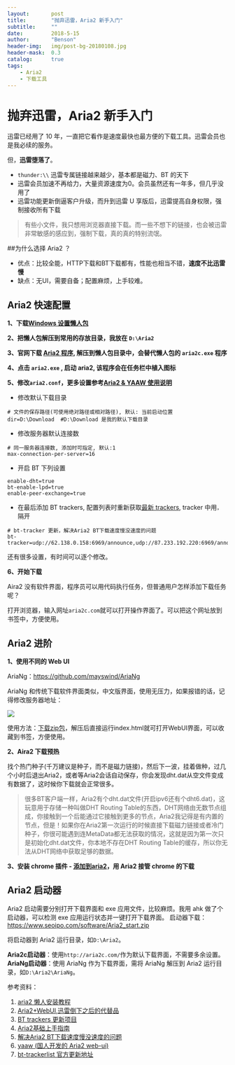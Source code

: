 ```yaml
---
layout:       post
title:        "抛弃迅雷，Aria2 新手入门"
subtitle:     ""
date:         2018-5-15
author:       "Benson"
header-img:   img/post-bg-20180108.jpg
header-mask:  0.3
catalog:      true
tags:
    - Aria2
    - 下载工具
---
```

# 抛弃迅雷，Aria2 新手入门

迅雷已经用了 10 年，一直把它看作是速度最快也最方便的下载工具。迅雷会员也是我必续的服务。

但，**迅雷堕落了**。
* `thunder:\\` 迅雷专属链接越来越少，基本都是磁力、BT 的天下
* 迅雷会员加速不再给力，大量资源速度为0。会员虽然还有一年多，但几乎没用了
* 迅雷功能更新倒逼客户升级，而升到迅雷 U 享版后，迅雷提高自身权限，强制接收所有下载
> 有些小文件，我只想用浏览器直接下载。而一些不想下的链接，也会被迅雷非常敏感的感应到，强制下载，真的真的特别流氓。



##为什么选择 Aria2 ？

* 优点：比较全能，HTTP下载和BT下载都有，性能也相当不错，**速度不比迅雷慢**
* 缺点：无UI，需要自备；配置麻烦，上手较难。




## Aria2 快速配置

**1、下载[Windows 设置懒人包](http://aria2c.com/archiver/aria2.zip)**

**2、把懒人包解压到常用的存放目录，我放在 `D:\Aria2`**

**3、官网下载 [Aria2 程序](https://github.com/aria2/aria2/releases), 解压到懒人包目录中，会替代懒人包的 `aria2c.exe` 程序**

**4、点击 `aria2.exe` , 启动 aria2, 该程序会在任务栏中植入图标**

**5、修改`aria2.conf`，更多设置参考[Aria2 & YAAW 使用说明](http://aria2c.com/usage.html)**

* 修改默认下载目录

```
# 文件的保存路径(可使用绝对路径或相对路径), 默认: 当前启动位置
dir=D:\Download  #D:\Download 是我的默认下载目录
```

* 修改服务器默认连接数

```
# 同一服务器连接数, 添加时可指定, 默认:1
max-connection-per-server=16
```

* 开启 BT 下列设置

```
enable-dht=true
bt-enable-lpd=true
enable-peer-exchange=true
```

* 在最后添加 BT trackers, 配置列表时重新获取[最新 trackers](https://raw.githubusercontent.com/ngosang/trackerslist/master/trackers_best.txt), tracker 中用`，`隔开

```
# bt-tracker 更新，解决Aria2 BT下载速度慢没速度的问题
bt-tracker=udp://62.138.0.158:6969/announce,udp://87.233.192.220:6969/announce,udp://111.6.78.96:6969/announce,udp://90.179.64.91:1337/announce,udp://51.15.4.13:1337/announce,udp://151.80.120.113:2710/announce,udp://191.96.249.23:6969/announce,udp://35.187.36.248:1337/announce,udp://123.249.16.65:2710/announce,udp://210.244.71.25:6969/announce,udp://78.142.19.42:1337/announce,udp://173.254.219.72:6969/announce,udp://51.15.76.199:6969/announce,udp://51.15.40.114:80/announce,udp://91.212.150.191:3418/announce,udp://103.224.212.222:6969/announce,udp://5.79.83.194:6969/announce,udp://92.241.171.245:6969/announce,udp://5.79.209.57:6969/announce,udp://82.118.242.198:1337/announce
```

还有很多设置，有时间可以逐个修改。

**6、开始下载**

Aira2 没有软件界面，程序员可以用代码执行任务，但普通用户怎样添加下载任务呢？

打开浏览器，输入网址`aria2c.com`就可以打开操作界面了。可以把这个网址放到书签中，方便使用。



## Aria2 进阶

**1、使用不同的 Web UI**

AriaNg：https://github.com/mayswind/AriaNg

AriaNg 和传统下载软件界面类似，中文版界面，使用无压力，如果报错的话，记得修改服务器地址：

![](http://tc.seoipo.com/20180516104758.png)

使用方法：[下载zip包](https://github.com/mayswind/AriaNg-DailyBuild/archive/master.zip)，解压后直接运行index.html就可打开WebUI界面，可以收藏到书签，方便使用。

**2、Aira2 下载预热**

找个热门种子(千万建议是种子，而不是磁力链接)，然后下一波，挂着做种，过几个小时后退出Aria2，或者等Aria2会话自动保存，你会发现dht.dat从空文件变成有数据了，这时候你下载就会正常很多。

> 很多BT客户端一样，Aria2有个dht.dat文件(开启ipv6还有个dht6.dat)，这玩意用于存储一种叫做DHT Routing Table的东西，DHT网络由无数节点组成，你接触到一个后能通过它接触到更多的节点，Aria2我记得是有内置的节点，但是！如果你在Aria2第一次运行的时候直接下载磁力链接或者冷门种子，你很可能遇到连MetaData都无法获取的情况，这就是因为第一次只是初始化dht.dat文件，你本地不存在DHT Routing Table的缓存，所以你无法从DHT网络中获取足够的数据。

**3、安装 chrome 插件 - [添加到aria2](https://chrome.google.com/webstore/detail/nimeojfecmndgolmlmjghjmbpdkhhogl)，用 Aria2 接管 chrome 的下载**



## Aria2 启动器
Aria2 启动需要分别打开下载界面和 exe 应用文件，比较麻烦。我用 ahk 做了个启动器，可以检测 exe 应用运行状态并一键打开下载界面。
启动器下载：https://www.seoipo.com/software/Aria2_start.zip

将启动器到 Aria2 运行目录，如`D:\Aria2`。

**Aria2c启动器**：使用`http://aria2c.com/`作为默认下载界面，不需要多余设置。
**AriaNg启动器**：使用 AriaNg 作为下载界面，需将 AriaNg 解压到 Aria2 运行目录，如`D:\Aria2\AriaNg`。



参考资料：
1. [aria2 懒人安装教程](https://www.appinn.com/aria2-in-windows-setup/)
2. [Aria2+WebUI,迅雷倒下之后的代替品](http://blog.sina.com.cn/s/blog_6bf2cd8a0102x3w2.html)
3. [BT trackers 更新项目](https://github.com/ngosang/trackerslist)
4. [Aria2基础上手指南](https://zhuanlan.zhihu.com/p/30666881)
5. [解决Aria2 BT下载速度慢没速度的问题](http://www.senra.me/solutions-to-aria2-bt-metalink-download-slowly/)
6. [yaaw (国人开发的 Aria2 web-ui)]( https://github.com/binux/yaaw)
7. [bt-trackerlist 官方更新地址](https://github.com/ngosang/trackerslist)

